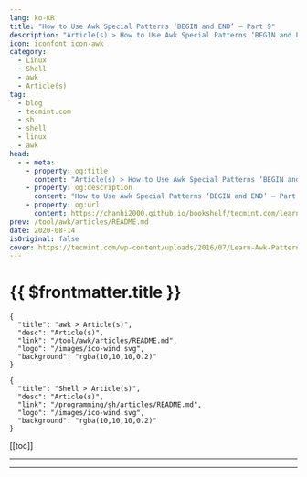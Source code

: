```yaml
---
lang: ko-KR
title: "How to Use Awk Special Patterns ‘BEGIN and END’ – Part 9"
description: "Article(s) > How to Use Awk Special Patterns ‘BEGIN and END’ – Part 9"
icon: iconfont icon-awk
category: 
  - Linux
  - Shell
  - awk
  - Article(s)
tag: 
  - blog
  - tecmint.com
  - sh
  - shell
  - linux
  - awk
head:
  - - meta:
    - property: og:title
      content: "Article(s) > How to Use Awk Special Patterns ‘BEGIN and END’ – Part 9"
    - property: og:description
      content: "How to Use Awk Special Patterns ‘BEGIN and END’ – Part 9"
    - property: og:url
      content: https://chanhi2000.github.io/bookshelf/tecmint.com/learn-use-awk-special-patterns-begin-and-end.html
prev: /tool/awk/articles/README.md
date: 2020-08-14
isOriginal: false
cover: https://tecmint.com/wp-content/uploads/2016/07/Learn-Awk-Patterns-BEGIN-and-END.png
---
```


# {{ $frontmatter.title }}

```component VPCard
{
  "title": "awk > Article(s)",
  "desc": "Article(s)",
  "link": "/tool/awk/articles/README.md",
  "logo": "/images/ico-wind.svg",
  "background": "rgba(10,10,10,0.2)"
}
```

```component VPCard
{
  "title": "Shell > Article(s)",
  "desc": "Article(s)",
  "link": "/programming/sh/articles/README.md",
  "logo": "/images/ico-wind.svg",
  "background": "rgba(10,10,10,0.2)"
}
```

[[toc]]

---

<SiteInfo
  name="How to Use Awk Special Patterns ‘BEGIN and END’ – Part 9"
  desc="In this article, we shall cover Awk special patterns: BEGIN and END and these special features will help to expand and explore more complex Awk operations."
  url="https://tecmint.com/learn-use-awk-special-patterns-begin-and-end"
  logo="https://tecmint.com/wp-content/uploads/2020/07/favicon.ico"
  preview="https://tecmint.com/wp-content/uploads/2016/07/Learn-Awk-Patterns-BEGIN-and-END.png"/>

<!-- TODO: 작성 -->

---

<TagLinks />